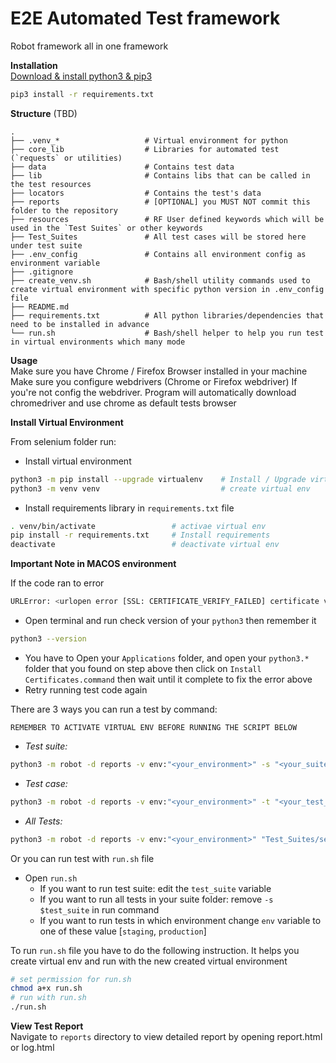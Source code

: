 # E2E Automated Test framework

Robot framework all in one framework

**Installation**  
[Download & install python3 & pip3](https://www.python.org/)
```bash
pip3 install -r requirements.txt
```

**Structure** (TBD)  

    .
    ├── .venv_*                   # Virtual environment for python
    ├── core_lib                  # Libraries for automated test (`requests` or utilities)
    ├── data                      # Contains test data
    ├── lib                       # Contains libs that can be called in the test resources
    ├── locators                  # Contains the test's data
    ├── reports                   # [OPTIONAL] you MUST NOT commit this folder to the repository
    ├── resources                 # RF User defined keywords which will be used in the `Test Suites` or other keywords
    ├── Test_Suites               # All test cases will be stored here under test suite
    ├── .env_config               # Contains all environment config as environment variable
    ├── .gitignore                          
    ├── create_venv.sh            # Bash/shell utility commands used to create virtual environment with specific python version in .env_config file
    ├── README.md
    ├── requirements.txt          # All python libraries/dependencies that need to be installed in advance 
    └── run.sh                    # Bash/shell helper to help you run test in virtual environments which many mode

**Usage**  
Make sure you have Chrome / Firefox Browser installed in your machine
Make sure you configure webdrivers (Chrome or Firefox webdriver)
If you're not config the webdriver. Program will automatically download chromedriver and use chrome as default tests browser

**Install Virtual Environment**

From selenium folder run:

- Install virtual environment
```bash
python3 -m pip install --upgrade virtualenv    # Install / Upgrade virtualenv library
python3 -m venv venv                           # create virtual env
```
- Install requirements library in `requirements.txt` file
```bash
. venv/bin/activate                 # activae virtual env
pip install -r requirements.txt     # Install requirements
deactivate                          # deactivate virtual env
```

**Important Note in MACOS environment**

If the code ran to error 
```bash
URLError: <urlopen error [SSL: CERTIFICATE_VERIFY_FAILED] certificate verify failed: unable to get local issuer certificate
```
- Open terminal and run check version of your `python3` then remember it
```bash
python3 --version
```
- You have to Open your `Applications` folder, and open your `python3.*` folder that you found on step above then click on `Install Certificates.command` then wait until it complete to fix the error above
- Retry running test code again

There are 3 ways you can run a test by command:

`REMEMBER TO ACTIVATE VIRTUAL ENV BEFORE RUNNING THE SCRIPT BELOW`

- *Test suite:*
```bash
python3 -m robot -d reports -v env:"<your_environment>" -s "<your_suite_file_name_without_extension>" "Test_Suites/selenium"
```

- *Test case:*
```bash
python3 -m robot -d reports -v env:"<your_environment>" -t "<your_test_name>" "Test_Suites/selenium"
```

- *All Tests:*
```bash
python3 -m robot -d reports -v env:"<your_environment>" "Test_Suites/selenium"
```

Or you can run test with `run.sh` file
- Open `run.sh`
    + If you want to run test suite: edit the `test_suite` variable
    + If you want to run all tests in your suite folder: remove  `-s $test_suite` in run command
    + If you want to run tests in which environment change `env` variable to one of these value [`staging`, `production`]

To run `run.sh` file you have to do the following instruction. It helps you create virtual env and run with the new created virtual environment
```bash
# set permission for run.sh
chmod a+x run.sh
# run with run.sh
./run.sh
```


**View Test Report**  
Navigate to `reports` directory to view detailed report by opening report.html or log.html

